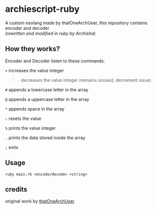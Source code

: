 # archiescript-ruby
A custom esolang made by thatOneArchUser, this repository contains encoder and decoder <br>
(*rewritten and modified in ruby by Archisha*)

## How they works?
Encoder and Decoder listen to these commands:

`+` increases the value integer

> `-` decreases the value integer (remains unused, decrement issue)

`#` appends a lowercase letter in the array

`@` appends a uppercase letter in the array

`*` appends space in the array

`~` resets the value

`%` prints the value integer

`.` prints the data stored inside the array

`;` exits

## Usage
`ruby main.rb <encode/decode> <string>`

## credits
original work by [thatOneArchUser](https://github.com/thatOneArchUser/archiescript)
